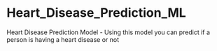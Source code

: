 # Heart_Disease_Prediction_ML
 Heart Disease Prediction Model - Using this model you can predict if a person is having a heart disease or not

